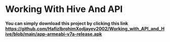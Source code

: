 # Working With Hive And API

#### You can simply download this project by clicking this link https://github.com/HafizIbrohimXodjayev2002/Working_with_API_and_Hive/blob/main/app-armeabi-v7a-release.apk
